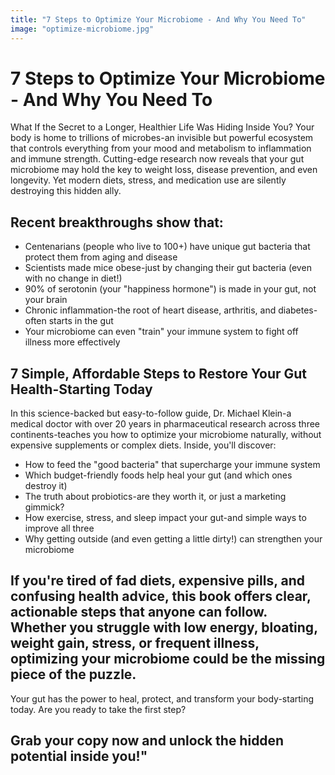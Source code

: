 ```yaml
---
title: "7 Steps to Optimize Your Microbiome - And Why You Need To"
image: "optimize-microbiome.jpg"
---
```


# 7 Steps to Optimize Your Microbiome - And Why You Need To

What If the Secret to a Longer, Healthier Life Was Hiding Inside You?
Your body is home to trillions of microbes-an invisible but powerful ecosystem that controls everything from your mood and metabolism to inflammation and immune strength. Cutting-edge research now reveals that your gut microbiome may hold the key to weight loss, disease prevention, and even longevity. Yet modern diets, stress, and medication use are silently destroying this hidden ally.

## Recent breakthroughs show that:
- Centenarians (people who live to 100+) have unique gut bacteria that protect them from aging and disease
- Scientists made mice obese-just by changing their gut bacteria (even with no change in diet!)
- 90% of serotonin (your "happiness hormone") is made in your gut, not your brain
- Chronic inflammation-the root of heart disease, arthritis, and diabetes-often starts in the gut
- Your microbiome can even "train" your immune system to fight off illness more effectively

## 7 Simple, Affordable Steps to Restore Your Gut Health-Starting Today
In this science-backed but easy-to-follow guide, Dr. Michael Klein-a medical doctor with over 20 years in pharmaceutical research across three continents-teaches you how to optimize your microbiome naturally, without expensive supplements or complex diets.
Inside, you'll discover:
- How to feed the "good bacteria" that supercharge your immune system
- Which budget-friendly foods help heal your gut (and which ones destroy it)
- The truth about probiotics-are they worth it, or just a marketing gimmick?
- How exercise, stress, and sleep impact your gut-and simple ways to improve all three
- Why getting outside (and even getting a little dirty!) can strengthen your microbiome

## If you're tired of fad diets, expensive pills, and confusing health advice, this book offers clear, actionable steps that anyone can follow. Whether you struggle with low energy, bloating, weight gain, stress, or frequent illness, optimizing your microbiome could be the missing piece of the puzzle.
Your gut has the power to heal, protect, and transform your body-starting today. Are you ready to take the first step?

## Grab your copy now and unlock the hidden potential inside you!"
